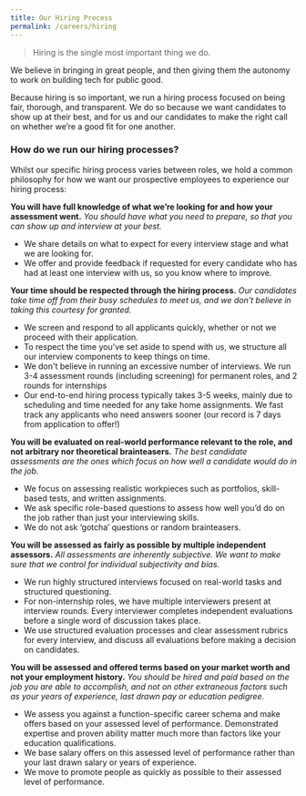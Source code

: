 ```yaml
---
title: Our Hiring Process
permalink: /careers/hiring
---
```

> Hiring is the single most important thing we do. 

We believe in bringing in great people, and then giving them the autonomy to work on building tech for public good. 

Because hiring is so important, we run a hiring process focused on being fair, thorough, and transparent. We do so because we want candidates to show up at their best, and for us and our candidates to make the right call on whether we’re a good fit for one another.

### How do we run our hiring processes?

Whilst our specific hiring process varies between roles, we hold a common philosophy for how we want our prospective employees to experience our hiring process:

**You will have full knowledge of what we’re looking for and how your assessment went.** *You should have what you need to prepare, so that you can show up and interview at your best.*
* We share details on what to expect for every interview stage and what we are looking for. 
* We offer and provide feedback if requested for every candidate who has had at least one interview with us, so you know where to improve. 

**Your time should be respected through the hiring process.** *Our candidates take time off from their busy schedules to meet us, and we don’t believe in taking this courtesy for granted.* 
* We screen and respond to all applicants quickly, whether or not we proceed with their application.
* To respect the time you've set aside to spend with us, we structure all our interview components to keep things on time.
* We don't believe in running an excessive number of interviews. We run 3-4 assessment rounds (including screening) for permanent roles, and 2 rounds for internships
* Our end-to-end hiring process typically takes 3-5 weeks, mainly due to scheduling and time needed for any take home assignments. We fast track any applicants who need answers sooner (our record is 7 days from application to offer!)

**You will be evaluated on real-world performance relevant to the role, and not arbitrary nor theoretical brainteasers.** *The best candidate assessments are the ones which focus on how well a candidate would do in the job.*
* We focus on assessing realistic workpieces such as portfolios, skill-based tests, and written assignments. 
* We ask specific role-based questions to assess how well you’d do on the job rather than just your interviewing skills.
* We do not ask ‘gotcha’ questions or random brainteasers.

**You will be assessed as fairly as possible by multiple independent assessors.**   *All assessments are inherently subjective. We want to make sure that we control for individual subjectivity and bias.*
* We run highly structured interviews focused on real-world tasks and structured questioning. 
* For non-internship roles, we have multiple interviewers present at interview rounds. Every interviewer completes independent evaluations before a single word of discussion takes place. 
* We use structured evaluation processes and clear assessment rubrics for every interview, and discuss all evaluations before making a decision on candidates. 

**You will be assessed and offered terms based on your market worth and not your employment history.**   *You should be hired and paid based on the job you are able to accomplish, and not on other extraneous factors such as your years of experience, last drawn pay or education pedigree.*
* We assess you against a function-specific career schema and make offers based on your assessed level of performance. Demonstrated expertise and proven ability matter much more than factors like your education qualifications.
* We base salary offers on this assessed level of performance rather than your last drawn salary or years of experience.
* We move to promote people as quickly as possible to their assessed level of performance.